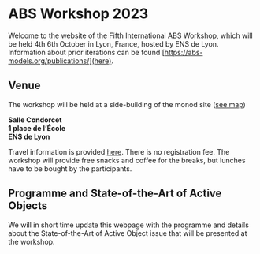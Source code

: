 # ABS Workshop 2023

Welcome to the website of the Fifth International ABS Workshop, which will be held 4th 6th October in Lyon, France, hosted by ENS de Lyon.
Information about prior iterations can be found [https://abs-models.org/publications/](here). 

## Venue
The workshop will be held at a side-building of the monod site ([see map](https://www.ens-lyon.fr/indexation/lieusalle/site-monod-salle-condorcet-1-place-de-lecole))

**Salle Condorcet**  
**1 place de l’École**  
**ENS de Lyon**  

Travel information is provided [here](https://www.ens-lyon.fr/en/campus-life/campus-tour/maps-directions). 
There is no registration fee.
The workshop will provide free snacks and coffee for the breaks, but lunches have to be bought by the participants.

## Programme and State-of-the-Art of Active Objects

We will in short time update this webpage with the programme and details about the State-of-the-Art of Active Object issue that will be presented at the workshop.

